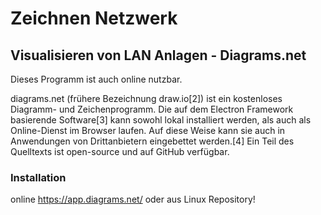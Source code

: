 # Zeichnen Netzwerk

## Visualisieren von LAN Anlagen - Diagrams.net
Dieses Programm ist auch online nutzbar.

diagrams.net (frühere Bezeichnung draw.io[2]) ist ein kostenloses Diagramm- und Zeichenprogramm. Die auf dem Electron Framework basierende Software[3] kann sowohl lokal installiert werden, als auch als Online-Dienst im Browser laufen. Auf diese Weise kann sie auch in Anwendungen von Drittanbietern eingebettet werden.[4] Ein Teil des Quelltexts ist open-source und auf GitHub verfügbar.

### Installation
online
https://app.diagrams.net/
oder aus Linux Repository!
